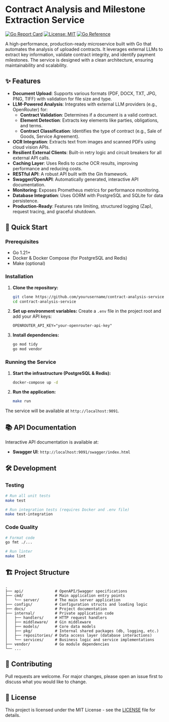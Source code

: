 # Contract Analysis and Milestone Extraction Service

[![Go Report Card](https://goreportcard.com/badge/github.com/yourusername/contract-analysis-service)](https://goreportcard.com/report/github.com/yourusername/contract-analysis-service)
[![License: MIT](https://img.shields.io/badge/License-MIT-yellow.svg)](https://opensource.org/licenses/MIT)
[![Go Reference](https://pkg.go.dev/badge/github.com/yourusername/contract-analysis-service.svg)](https://pkg.go.dev/github.com/yourusername/contract-analysis-service)

A high-performance, production-ready microservice built with Go that automates the analysis of uploaded contracts. It leverages external LLMs to extract key information, validate contract integrity, and identify payment milestones. The service is designed with a clean architecture, ensuring maintainability and scalability.

## ✨ Features

- **Document Upload**: Supports various formats (PDF, DOCX, TXT, JPG, PNG, TIFF) with validation for file size and type.
- **LLM-Powered Analysis**: Integrates with external LLM providers (e.g., OpenRouter) for:
  - **Contract Validation**: Determines if a document is a valid contract.
  - **Element Detection**: Extracts key elements like parties, obligations, and terms.
  - **Contract Classification**: Identifies the type of contract (e.g., Sale of Goods, Service Agreement).
- **OCR Integration**: Extracts text from images and scanned PDFs using cloud vision APIs.
- **Resilient External Clients**: Built-in retry logic and circuit breakers for all external API calls.
- **Caching Layer**: Uses Redis to cache OCR results, improving performance and reducing costs.
- **RESTful API**: A robust API built with the Gin framework.
- **Swagger/OpenAPI**: Automatically generated, interactive API documentation.
- **Monitoring**: Exposes Prometheus metrics for performance monitoring.
- **Database Integration**: Uses GORM with PostgreSQL and SQLite for data persistence.
- **Production-Ready**: Features rate limiting, structured logging (Zap), request tracing, and graceful shutdown.

## 🚀 Quick Start

### Prerequisites

- Go 1.21+
- Docker & Docker Compose (for PostgreSQL and Redis)
- Make (optional)

### Installation

1.  **Clone the repository:**
    ```bash
    git clone https://github.com/yourusername/contract-analysis-service.git
    cd contract-analysis-service
    ```

2.  **Set up environment variables:**
    Create a `.env` file in the project root and add your API keys:
    ```env
    OPENROUTER_API_KEY="your-openrouter-api-key"
    ```

3.  **Install dependencies:**
    ```bash
    go mod tidy
    go mod vendor
    ```

### Running the Service

1.  **Start the infrastructure (PostgreSQL & Redis):**
    ```bash
    docker-compose up -d
    ```

2.  **Run the application:**
    ```bash
    make run
    ```

The service will be available at `http://localhost:9091`.

## 📚 API Documentation

Interactive API documentation is available at:
- **Swagger UI**: `http://localhost:9091/swagger/index.html`

## 🛠 Development

### Testing

```bash
# Run all unit tests
make test

# Run integration tests (requires Docker and .env file)
make test-integration
```

### Code Quality

```bash
# Format code
go fmt ./...

# Run linter
make lint
```

## 🏗 Project Structure

```
.
├── api/              # OpenAPI/Swagger specifications
├── cmd/              # Main application entry points
│   └── server/       # The main server application
├── configs/          # Configuration structs and loading logic
├── docs/             # Project documentation
├── internal/         # Private application code
│   ├── handlers/     # HTTP request handlers
│   ├── middleware/   # Gin middleware
│   ├── models/       # Core data models
│   ├── pkg/          # Internal shared packages (db, logging, etc.)
│   ├── repositories/ # Data access layer (database interactions)
│   └── services/     # Business logic and service implementations
├── vendor/           # Go module dependencies
└── ...
```

## 🤝 Contributing

Pull requests are welcome. For major changes, please open an issue first to discuss what you would like to change.

## 📄 License

This project is licensed under the MIT License - see the [LICENSE](LICENSE) file for details.
